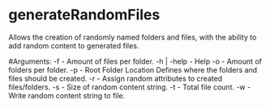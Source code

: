 # generateRandomFiles
Allows the creation of randomly named folders and files, with the ability to add random content to generated files.

#Arguments:
	-f - Amount of files per folder.
	-h | -help - Help
	-o - Amount of folders per folder.
	-p - Root Folder Location
		Defines where the folders and files should be created.
	-r - Assign random attributes to created files/folders.
	-s - Size of random content string.
	-t - Total file count.
	-w - Write random content string to file.
